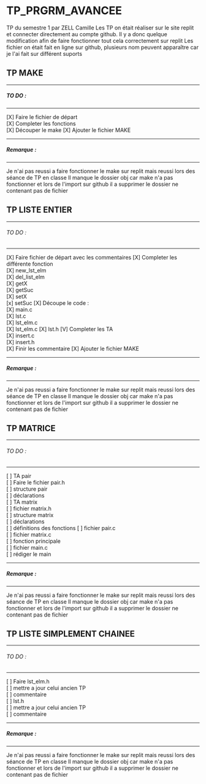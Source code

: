 # TP_PRGRM_AVANCEE
TP du semestre 1 par ZELL Camille
Les TP on était réaliser sur le site replit et connecter directement au compte github. Il y a donc quelque modification afin de faire fonctionner tout cela correctement sur replit
Les fichier on était fait en ligne sur github, plusieurs nom peuvent apparaître car je l'ai fait sur différent suports
## TP MAKE
______________________
##### TO DO :  
______________________
[X] Faire le fichier de départ  
[X] Completer les fonctions  
[X] Découper le make
[X] Ajouter le fichier MAKE
______________________
##### Remarque :
______________________
Je n'ai pas reussi a faire fonctionner le make sur replit mais reussi lors des séance de TP en classe
Il manque le dossier obj car make n'a pas fonctionner et lors de l'import sur github il a supprimer le dossier ne contenant pas de fichier

## TP LISTE ENTIER
______________________
###### TO DO  :
______________________
[X] Faire fichier de départ avec les commentaires
[X] Completer les différente fonction  
    [X] new_lst_elm  
    [X] del_list_elm  
    [X] getX  
    [X] getSuc  
    [X] setX  
    [x] setSuc
[X] Découpe le code :  
    [X] main.c  
    [X] lst.c  
    [X] lst_elm.c  
    [X] lst_elm.c
    [X] lst.h
[V] Completer les TA  
    [X] insert.c  
    [X] insert.h  
[X] Finir les commentaire
[X] Ajouter le fichier MAKE
______________________
##### Remarque :
______________________
Je n'ai pas reussi a faire fonctionner le make sur replit mais reussi lors des séance de TP en classe
Il manque le dossier obj car make n'a pas fonctionner et lors de l'import sur github il a supprimer le dossier ne contenant pas de fichier

## TP MATRICE
______________________
###### TO DO  :
______________________
[ ] TA pair  
    [ ] Faire le fichier pair.h  
    [ ] structure pair  
    [ ] déclarations  
[ ] TA matrix  
    [ ] fichier matrix.h  
    [ ] structure matrix  
    [ ] déclarations  
[ ] définitions des fonctions 
    [ ] fichier pair.c  
    [ ] fichier matrix.c  
[ ] fonction principale  
    [ ] fichier main.c  
    [ ] rédiger le main  
______________________
##### Remarque :
______________________
Je n'ai pas reussi a faire fonctionner le make sur replit mais reussi lors des séance de TP en classe
Il manque le dossier obj car make n'a pas fonctionner et lors de l'import sur github il a supprimer le dossier ne contenant pas de fichier

## TP LISTE SIMPLEMENT CHAINEE
______________________
###### TO DO  :
______________________
[ ] Faire lst_elm.h  
    [ ] mettre a jour celui ancien TP  
    [ ] commentaire  
[ ] lst.h  
    [ ] mettre a jour celui ancien TP  
    [ ] commentaire
______________________
##### Remarque :
______________________
Je n'ai pas reussi a faire fonctionner le make sur replit mais reussi lors des séance de TP en classe
Il manque le dossier obj car make n'a pas fonctionner et lors de l'import sur github il a supprimer le dossier ne contenant pas de fichier
